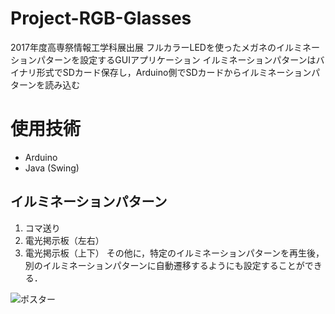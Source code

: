 # Project-RGB-Glasses
2017年度高専祭情報工学科展出展
フルカラーLEDを使ったメガネのイルミネーションパターンを設定するGUIアプリケーション
イルミネーションパターンはバイナリ形式でSDカード保存し，Arduino側でSDカードからイルミネーションパターンを読み込む

# 使用技術
- Arduino
- Java (Swing)

## イルミネーションパターン
1. コマ送り
2. 電光掲示板（左右）
3. 電光掲示板（上下）
その他に，特定のイルミネーションパターンを再生後，別のイルミネーションパターンに自動遷移するようにも設定することができる．

![ポスター](http://i.imgur.com/Jjwsc.jpg )
